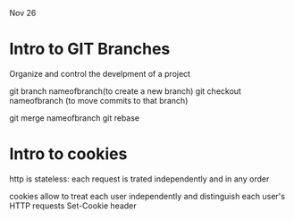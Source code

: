 <!-- @format -->

Nov 26

# Intro to GIT Branches

Organize and control the develpment of a project

git branch nameofbranch(to create a new branch)
git checkout nameofbranch (to move commits to that branch)

git merge nameofbranch
git rebase

# Intro to cookies

http is stateless: each request is trated independently and in any order

cookies allow to treat each user independently and distinguish each user's HTTP requests
Set-Cookie header
